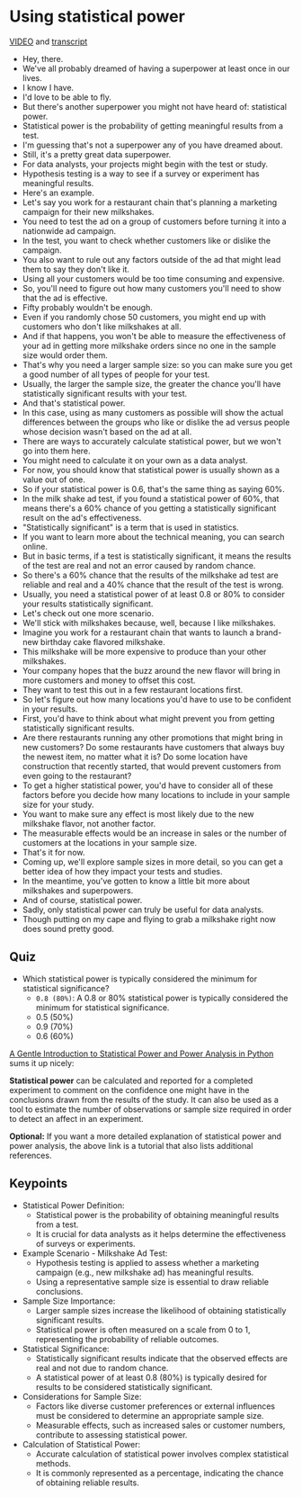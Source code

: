 # Using statistical power

[VIDEO](./resources/s1_video_using-statistical-power.mp4) and [transcript](./resources/s1_video_using-statistical-power.txt)

- Hey, there.
- We've all probably dreamed of having a superpower at least once in our lives.
- I know I have.
- I'd love to be able to fly.
- But there's another superpower you might not have heard of: statistical power.
- Statistical power is the probability of getting meaningful results from a test.
- I'm guessing that's not a superpower any of you have dreamed about.
- Still, it's a pretty great data superpower.
- For data analysts, your projects might begin with the test or study.
- Hypothesis testing is a way to see if a survey or experiment has meaningful results.
- Here's an example.
- Let's say you work for a restaurant chain that's planning a marketing campaign for their new milkshakes.
- You need to test the ad on a group of customers before turning it into a nationwide ad campaign.
- In the test, you want to check whether customers like or dislike the campaign.
- You also want to rule out any factors outside of the ad that might lead them to say they don't like it.
- Using all your customers would be too time consuming and expensive.
- So, you'll need to figure out how many customers you'll need to show that the ad is effective.
- Fifty probably wouldn't be enough.
- Even if you randomly chose 50 customers, you might end up with customers who don't like milkshakes at all.
- And if that happens, you won't be able to measure the effectiveness of your ad in getting more milkshake orders since no one in the sample size would order them.
- That's why you need a larger sample size: so you can make sure you get a good number of all types of people for your test.
- Usually, the larger the sample size, the greater the chance you'll have statistically significant results with your test.
- And that's statistical power.
- In this case, using as many customers as possible will show the actual differences between the groups who like or dislike the ad versus people whose decision wasn't based on the ad at all.
- There are ways to accurately calculate statistical power, but we won't go into them here.
- You might need to calculate it on your own as a data analyst.
- For now, you should know that statistical power is usually shown as a value out of one.
- So if your statistical power is 0.6, that's the same thing as saying 60%.
- In the milk shake ad test, if you found a statistical power of 60%, that means there's a 60% chance of you getting a statistically significant result on the ad's effectiveness.
- "Statistically significant" is a term that is used in statistics.
- If you want to learn more about the technical meaning, you can search online.
- But in basic terms, if a test is statistically significant, it means the results of the test are real and not an error caused by random chance.
- So there's a 60% chance that the results of the milkshake ad test are reliable and real and a 40% chance that the result of the test is wrong.
- Usually, you need a statistical power of at least 0.8 or 80% to consider your results statistically significant.
- Let's check out one more scenario.
- We'll stick with milkshakes because, well, because I like milkshakes.
- Imagine you work for a restaurant chain that wants to launch a brand-new birthday cake flavored milkshake.
- This milkshake will be more expensive to produce than your other milkshakes.
- Your company hopes that the buzz around the new flavor will bring in more customers and money to offset this cost.
- They want to test this out in a few restaurant locations first.
- So let's figure out how many locations you'd have to use to be confident in your results.
- First, you'd have to think about what might prevent you from getting statistically significant results.
- Are there restaurants running any other promotions that might bring in new customers? Do some restaurants have customers that always buy the newest item, no matter what it is? Do some location have construction that recently started, that would prevent customers from even going to the restaurant?
- To get a higher statistical power, you'd have to consider all of these factors before you decide how many locations to include in your sample size for your study.
- You want to make sure any effect is most likely due to the new milkshake flavor, not another factor.
- The measurable effects would be an increase in sales or the number of customers at the locations in your sample size.
- That's it for now.
- Coming up, we'll explore sample sizes in more detail, so you can get a better idea of how they impact your tests and studies.
- In the meantime, you've gotten to know a little bit more about milkshakes and superpowers.
- And of course, statistical power.
- Sadly, only statistical power can truly be useful for data analysts.
- Though putting on my cape and flying to grab a milkshake right now does sound pretty good.

## Quiz

- Which statistical power is typically considered the minimum for statistical significance?
  - `0.8 (80%)`: A 0.8 or 80% statistical power is typically considered the minimum for statistical significance.
  - 0.5 (50%)
  - 0.9 (70%)
  - 0.6 (60%)

[A Gentle Introduction to Statistical Power and Power Analysis in Python](https://machinelearningmastery.com/statistical-power-and-power-analysis-in-python/)
sums it up nicely:

**Statistical power** can be calculated and reported for a completed experiment to comment on the confidence one might have in the conclusions drawn from the results of the study. It can also be used as a tool to estimate the number of observations or sample size required in order to detect an affect in an experiment.

**Optional:** If you want a more detailed explanation of statistical power and power analysis, the above link is a tutorial that also lists additional references.

## Keypoints

- Statistical Power Definition:
  - Statistical power is the probability of obtaining meaningful results from a test.
  - It is crucial for data analysts as it helps determine the effectiveness of surveys or experiments.
- Example Scenario - Milkshake Ad Test:
  - Hypothesis testing is applied to assess whether a marketing campaign (e.g., new milkshake ad) has meaningful results.
  - Using a representative sample size is essential to draw reliable conclusions.
- Sample Size Importance:
  - Larger sample sizes increase the likelihood of obtaining statistically significant results.
  - Statistical power is often measured on a scale from 0 to 1, representing the probability of reliable outcomes.
- Statistical Significance:
  - Statistically significant results indicate that the observed effects are real and not due to random chance.
  - A statistical power of at least 0.8 (80%) is typically desired for results to be considered statistically significant.
- Considerations for Sample Size:
  - Factors like diverse customer preferences or external influences must be considered to determine an appropriate sample size.
  - Measurable effects, such as increased sales or customer numbers, contribute to assessing statistical power.
- Calculation of Statistical Power:
  - Accurate calculation of statistical power involves complex statistical methods.
  - It is commonly represented as a percentage, indicating the chance of obtaining reliable results.